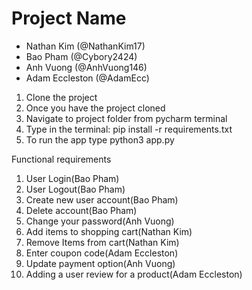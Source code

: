 # Project Name
- Nathan Kim (@NathanKim17)
- Bao Pham (@Cybory2424)
- Anh Vuong (@AnhVuong146)
- Adam Eccleston (@AdamEcc)

1. Clone the project
2. Once you have the project cloned
3. Navigate to project folder from pycharm terminal
4. Type in the terminal: pip install -r requirements.txt
5. To run the app type python3 app.py

Functional requirements
1. User Login(Bao Pham)
2. User Logout(Bao Pham)
3. Create new user account(Bao Pham)
4. Delete account(Bao Pham)
5. Change your password(Anh Vuong)
6. Add items to shopping cart(Nathan Kim)
7. Remove Items from cart(Nathan Kim)
8. Enter coupon code(Adam Eccleston)
9. Update payment option(Anh Vuong)
10. Adding a user review for a product(Adam Eccleston)
